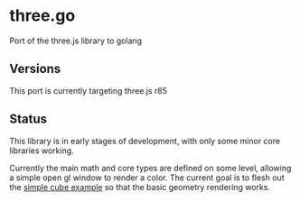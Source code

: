 # three.go
Port of the three.js library to golang

## Versions

This port is currently targeting three.js r85

## Status

This library is in early stages of development, with only some minor core libraries working.

Currently the main math and core types are defined on some level, allowing a simple open gl window to render a color. The current goal is to flesh out the [simple cube example](examples/simple_cube.go) so that the basic geometry rendering works.
